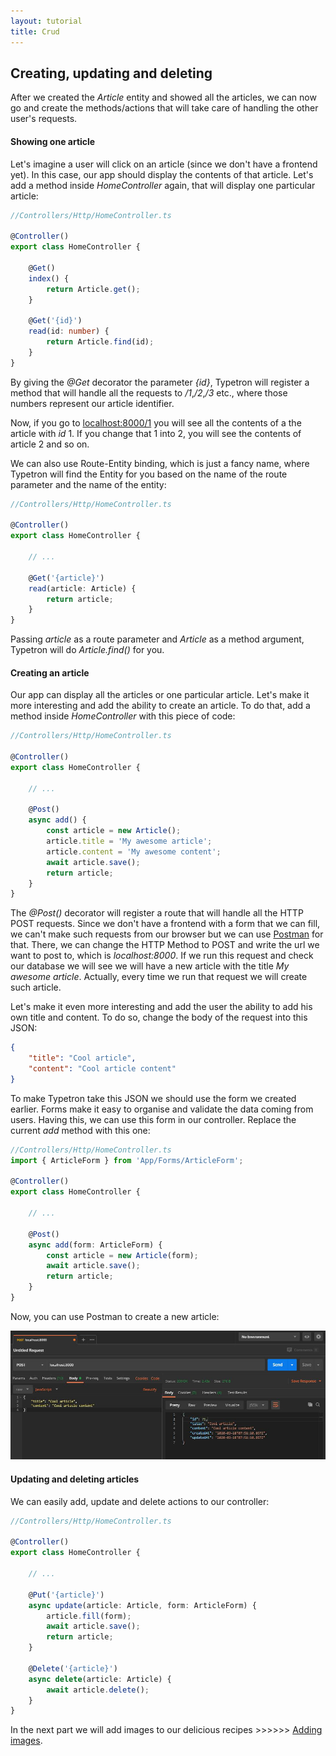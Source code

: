 ```yaml
---
layout: tutorial
title: Crud
---
```


## Creating, updating and deleting

After we created the _Article_ entity and showed all the articles, we can now go and create the methods/actions that 
will take care of handling the other user's requests. 

#### Showing one article

Let's imagine a user will click on an article (since we don't have a frontend yet). In this case, our app
should display the contents of that article. Let's add a method inside _HomeController_ again, that will 
display one particular article:
   
```ts
//Controllers/Http/HomeController.ts

@Controller()
export class HomeController {

    @Get()
    index() {
        return Article.get();
    }

    @Get('{id}')
    read(id: number) {
        return Article.find(id);
    }
}
```

By giving the _@Get_ decorator the parameter _{id}_, Typetron will register a method that will handle all the
requests to _/1_,_/2_,_/3_ etc., where those numbers represent our article identifier.

Now, if you go to [localhost:8000/1](http://localhost:8000/1) you will see all the contents of a the article with 
_id_ 1. If you change that 1 into 2, you will see the contents of article 2 and so on.

We can also use Route-Entity binding, which is just a fancy name, where Typetron will find the Entity for you based 
on the name of the route parameter and the name of the entity:

```ts
//Controllers/Http/HomeController.ts

@Controller()
export class HomeController {

    // ...

    @Get('{article}')
    read(article: Article) {
        return article;
    }
}
```

Passing _article_ as a route parameter and _Article_ as a method argument, Typetron will do _Article.find()_ for you. 

#### Creating an article

Our app can display all the articles or one particular article. Let's make it more interesting and add the 
ability to create an article. To do that, add a method inside _HomeController_ with this piece of code:

```ts
//Controllers/Http/HomeController.ts

@Controller()
export class HomeController {

    // ...

    @Post()
    async add() {
        const article = new Article();
        article.title = 'My awesome article';
        article.content = 'My awesome content';
        await article.save();
        return article;
    }
}
```

The _@Post()_ decorator will register a route that will handle all the HTTP POST requests.
Since we don't have a frontend with a form that we can fill, we can't make such requests from our browser but we can 
use [Postman](https://www.getpostman.com/) for that. There, we can change the HTTP Method to POST and write the url 
we want to post to, which is _localhost:8000_. If we run this request and check our database we will see we 
will have a new article with the title _My awesome article_. Actually, every time we run that request we will create
such article. 

Let's make it even more interesting and add the user the ability to add his own title and content. To do so,
change the body of the request into this JSON:
```json
{
    "title": "Cool article",
    "content": "Cool article content"
}
```

To make Typetron take this JSON we should use the form we created earlier. Forms make it easy to organise and validate
the data coming from users. Having this, we can use this form in our controller. Replace the current _add_ method with
this one:

```ts
//Controllers/Http/HomeController.ts
import { ArticleForm } from 'App/Forms/ArticleForm';

@Controller()
export class HomeController {

    // ...

    @Post()
    async add(form: ArticleForm) {
        const article = new Article(form);
        await article.save();
        return article;
    }
}
```
Now, you can use Postman to create a new article:

<p align="center" class="window">
  <img src="/images/tutorials/blog/new-article.jpg" />
</p> 

#### Updating and deleting articles

We can easily add, update and delete actions to our controller:

```ts
//Controllers/Http/HomeController.ts

@Controller()
export class HomeController {

    // ...

    @Put('{article}')
    async update(article: Article, form: ArticleForm) {
        article.fill(form);
        await article.save();
        return article;
    }

    @Delete('{article}')
    async delete(article: Article) {
        await article.delete();
    }
}
```


In the next part we will add images to our delicious recipes >>>>>> [Adding images](images).
